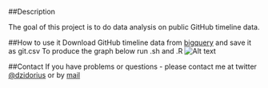 ##Description

The goal of this project is to do data analysis on public GitHub timeline data. 

##How to use it
Download GitHub timeline data from [bigquery](https://github.com/blog/1112-data-at-github) and save it as git.csv
To produce the graph below run .sh and .R
![Alt text](http://i176.photobucket.com/albums/w180/investuotojas/actions.png)


##Contact
If you have problems or questions - please contact me at twitter [@dzidorius](twitter.com/dzidorius) or by [mail](https://github.com/kafka399)

